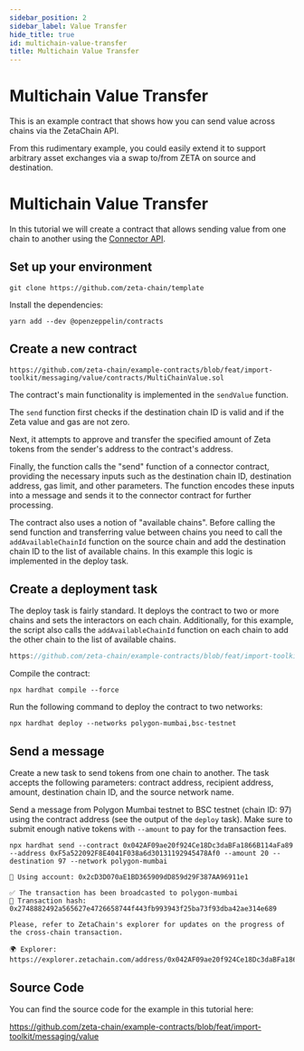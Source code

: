```yaml
---
sidebar_position: 2
sidebar_label: Value Transfer
hide_title: true
id: multichain-value-transfer
title: Multichain Value Transfer
---
```


# Multichain Value Transfer

This is an example contract that shows how you can send value across chains via
the ZetaChain API.

From this rudimentary example, you could easily extend it to support arbitrary
asset exchanges via a swap to/from ZETA on source and destination.

# Multichain Value Transfer

In this tutorial we will create a contract that allows sending value from one
chain to another using the
[Connector API](/developers/cross-chain-messaging/connector/).

## Set up your environment

```
git clone https://github.com/zeta-chain/template
```

Install the dependencies:

```
yarn add --dev @openzeppelin/contracts
```

## Create a new contract

```solidity title="contracts/MultiChainValue.sol" reference
https://github.com/zeta-chain/example-contracts/blob/feat/import-toolkit/messaging/value/contracts/MultiChainValue.sol
```

The contract's main functionality is implemented in the `sendValue` function.

The `send` function first checks if the destination chain ID is valid and if the
Zeta value and gas are not zero.

Next, it attempts to approve and transfer the specified amount of Zeta tokens
from the sender's address to the contract's address.

Finally, the function calls the "send" function of a connector contract,
providing the necessary inputs such as the destination chain ID, destination
address, gas limit, and other parameters. The function encodes these inputs into
a message and sends it to the connector contract for further processing.

The contract also uses a notion of "available chains". Before calling the send
function and transferring value between chains you need to call the
`addAvailableChainId` function on the source chain and add the destination chain
ID to the list of available chains. In this example this logic is implemented in
the deploy task.

## Create a deployment task

The deploy task is fairly standard. It deploys the contract to two or more
chains and sets the interactors on each chain. Additionally, for this example,
the script also calls the `addAvailableChainId` function on each chain to add
the other chain to the list of available chains.

```ts title="tasks/deploy.ts" reference
https://github.com/zeta-chain/example-contracts/blob/feat/import-toolkit/messaging/value/tasks/deploy.ts
```

Compile the contract:

```
npx hardhat compile --force
```

Run the following command to deploy the contract to two networks:

```
npx hardhat deploy --networks polygon-mumbai,bsc-testnet
```

## Send a message

Create a new task to send tokens from one chain to another. The task accepts the
following parameters: contract address, recipient address, amount, destination
chain ID, and the source network name.

Send a message from Polygon Mumbai testnet to BSC testnet (chain ID: 97) using
the contract address (see the output of the `deploy` task). Make sure to submit
enough native tokens with `--amount` to pay for the transaction fees.

```
npx hardhat send --contract 0x042AF09ae20f924Ce18Dc3daBFa1866B114aFa89 --address 0xF5a522092F8E4041F038a6d30131192945478Af0 --amount 20 --destination 97 --network polygon-mumbai

🔑 Using account: 0x2cD3D070aE1BD365909dD859d29F387AA96911e1

✅ The transaction has been broadcasted to polygon-mumbai
📝 Transaction hash: 0x2748882492a565627e4726658744f443fb993943f25ba73f93dba42ae314e689

Please, refer to ZetaChain's explorer for updates on the progress of the cross-chain transaction.

🌍 Explorer: https://explorer.zetachain.com/address/0x042AF09ae20f924Ce18Dc3daBFa1866B114aFa89
```

## Source Code

You can find the source code for the example in this tutorial here:

https://github.com/zeta-chain/example-contracts/blob/feat/import-toolkit/messaging/value
